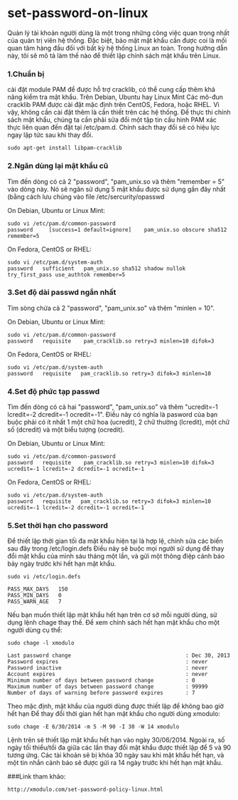 set-password-on-linux
=====================

Quản lý tài khoản người dùng là một trong những công việc quan trọng nhất của quản trị viên hệ thống. Đặc biệt, bảo mật mật khẩu cần được coi là mối quan tâm hàng đầu đối với bất kỳ hệ thống Linux an toàn. Trong hướng dẫn này, tôi sẽ mô tả làm thế nào để thiết lập chính sách mật khẩu trên Linux.

### 1.Chuẩn bị
cài đặt module PAM để được hỗ trợ cracklib, có thể cung cấp thêm khả năng kiểm tra mật khẩu. Trên Debian, Ubuntu hay Linux Mint
Các mô-đun cracklib PAM được cài đặt mặc định trên CentOS, Fedora, hoặc RHEL. Vì vậy, không cần cài đặt thêm là cần thiết trên các hệ thống. 
Để thực thi chính sách mật khẩu, chúng ta cần phải sửa đổi một tập tin cấu hình PAM xác thực liên quan đến đặt tại /etc/pam.d. Chính sách thay đổi sẽ có hiệu lực ngay lập tức sau khi thay đổi. 
```
sudo apt-get install libpam-cracklib
```
### 2.Ngăn dùng lại mật khẩu cũ
Tìm đến dòng có cả 2 "password", "pam_unix.so và thêm "remember = 5" vào dòng này. Nó sẽ ngăn sử dụng 5 mật khẩu được sử dụng gần đây nhất (bằng cách lưu chúng vào file /etc/sercurity/opasswd

On Debian, Ubuntu or Linux Mint:
```
sudo vi /etc/pam.d/common-password
password     [success=1 default=ignore]    pam_unix.so obscure sha512 remember=5
```
On Fedora, CentOS or RHEL:
```
sudo vi /etc/pam.d/system-auth
password   sufficient   pam_unix.so sha512 shadow nullok try_first_pass use_authtok remember=5
```
### 3.Set độ dài passwd ngắn nhất
Tìm sòng chứa cả 2 "password", "pam_unix.so" và thêm "minlen = 10".

On Debian, Ubuntu or Linux Mint:
```
sudo vi /etc/pam.d/common-password
password   requisite    pam_cracklib.so retry=3 minlen=10 difok=3
```
On Fedora, CentOS or RHEL:
```
sudo vi /etc/pam.d/system-auth
password   requisite   pam_cracklib.so retry=3 difok=3 minlen=10
```
### 4.Set độ phức tạp passwd
Tìm đến dòng có cả hai "password", "pam_unix.so" và thêm "ucredit=-1 lcredit=-2 dcredit=-1 ocredit=-1". Điều này có nghĩa là pasword của bạn buộc phải có ít nhất 1 một chữ hoa (ucredit), 2 chữ thường (lcredit), một chữ số (dcredit) và một biểu tượng (ocredit).

On Debian, Ubuntu or Linux Mint:
```
sudo vi /etc/pam.d/common-password
password   requisite    pam_cracklib.so retry=3 minlen=10 difok=3 ucredit=-1 lcredit=-2 dcredit=-1 ocredit=-1
```
On Fedora, CentOS or RHEL:
```
sudo vi /etc/pam.d/system-auth
password   requisite   pam_cracklib.so retry=3 difok=3 minlen=10 ucredit=-1 lcredit=-2 dcredit=-1 ocredit=-1
```
### 5.Set thời hạn cho password
Để thiết lập thời gian tối đa mật khẩu hiện tại là hợp lệ, chỉnh sửa các biến sau đây trong /etc/login.defs
Điều này sẽ buộc mọi người sử dụng để thay đổi mật khẩu của mình sáu tháng một lần, và gửi một thông điệp cảnh báo bảy ngày trước khi hết hạn mật khẩu. 
```
sudo vi /etc/login.defs

PASS_MAX_DAYS   150
PASS_MIN_DAYS   0
PASS_WARN_AGE   7
```
Nếu bạn muốn thiết lập mật khẩu hết hạn trên cơ sở mỗi người dùng, sử dụng lệnh chage thay thế. Để xem chính sách hết hạn mật khẩu cho một người dùng cụ thể:
```
sudo chage -l xmodulo

Last password change                                    : Dec 30, 2013
Password expires                                        : never
Password inactive                                       : never
Account expires                                         : never
Minimum number of days between password change          : 0
Maximum number of days between password change          : 99999
Number of days of warning before password expires       : 7
```
Theo mặc định, mật khẩu của người dùng được thiết lập để không bao giờ hết hạn
Để thay đổi thời gian hết hạn mật khẩu cho người dùng xmodulo:
```
sudo chage -E 6/30/2014 -m 5 -M 90 -I 30 -W 14 xmodulo
```
Lệnh trên sẽ thiết lập mật khẩu hết hạn vào ngày 30/06/2014. Ngoài ra, số ngày tối thiểu/tối đa giữa các lần thay đổi mật khẩu được thiết lập để 5 và 90 tương ứng. Các tài khoản sẽ bị khóa 30 ngày sau khi mật khẩu hết hạn, và một tin nhắn cảnh báo sẽ được gửi ra 14 ngày trước khi hết hạn mật khẩu.

###Link tham khảo:
```
http://xmodulo.com/set-password-policy-linux.html
```
